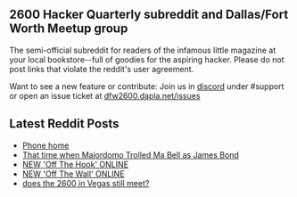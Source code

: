 ## 2600 Hacker Quarterly subreddit and Dallas/Fort Worth Meetup group
The semi-official subreddit for readers of the infamous little magazine at your local bookstore--full of goodies for the aspiring hacker. Please do not post links that violate the reddit's user agreement.

Want to see a new feature or contribute: 
Join us in [discord](https://dfw2600.dapla.net/chat) under #support or open an issue ticket at [dfw2600.dapla.net/issues](https://dfw2600.dapla.net/issues)

## Latest Reddit Posts
<!-- BLOG-POST-LIST:START -->
- [Phone home](https://www.reddit.com/r/2600/comments/1imjvzt/phone_home/)
- [That time when Majordomo Trolled Ma Bell as James Bond](https://www.reddit.com/r/2600/comments/1il78ll/that_time_when_majordomo_trolled_ma_bell_as_james/)
- [NEW 'Off The Hook' ONLINE](https://2600.com/hook/05-02-2025)
- [NEW 'Off The Wall' ONLINE](https://2600.com/wall/04-02-2025)
- [does the 2600 in Vegas still meet?](https://www.reddit.com/r/2600/comments/1ib0bdm/does_the_2600_in_vegas_still_meet/)
<!-- BLOG-POST-LIST:END -->
